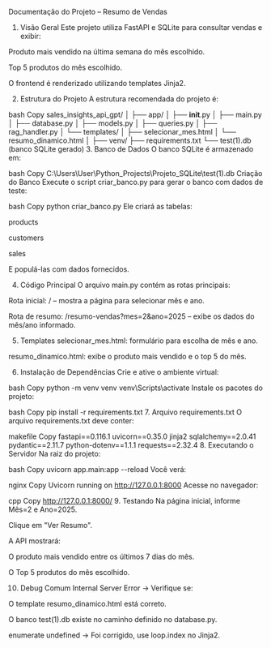 Documentação do Projeto – Resumo de Vendas
1. Visão Geral
Este projeto utiliza FastAPI e SQLite para consultar vendas e exibir:

Produto mais vendido na última semana do mês escolhido.

Top 5 produtos do mês escolhido.

O frontend é renderizado utilizando templates Jinja2.

2. Estrutura do Projeto
A estrutura recomendada do projeto é:

bash
Copy
sales_insights_api_gpt/
│
├── app/
│   ├── __init__.py
│   ├── main.py
│   ├── database.py
│   ├── models.py
│   ├── queries.py
│   ├── rag_handler.py
│   └── templates/
│       ├── selecionar_mes.html
│       └── resumo_dinamico.html
│
├── venv/
├── requirements.txt
└── test(1).db  (banco SQLite gerado)
3. Banco de Dados
O banco SQLite é armazenado em:

bash
Copy
C:\Users\User\Python_Projects\Projeto_SQLite\test(1).db
Criação do Banco
Execute o script criar_banco.py para gerar o banco com dados de teste:

bash
Copy
python criar_banco.py
Ele criará as tabelas:

products

customers

sales

E populá-las com dados fornecidos.

4. Código Principal
O arquivo main.py contém as rotas principais:

Rota inicial: / – mostra a página para selecionar mês e ano.

Rota de resumo: /resumo-vendas?mes=2&ano=2025 – exibe os dados do mês/ano informado.

5. Templates
selecionar_mes.html: formulário para escolha de mês e ano.

resumo_dinamico.html: exibe o produto mais vendido e o top 5 do mês.

6. Instalação de Dependências
Crie e ative o ambiente virtual:

bash
Copy
python -m venv venv
venv\Scripts\activate
Instale os pacotes do projeto:

bash
Copy
pip install -r requirements.txt
7. Arquivo requirements.txt
O arquivo requirements.txt deve conter:

makefile
Copy
fastapi==0.116.1
uvicorn==0.35.0
jinja2
sqlalchemy==2.0.41
pydantic==2.11.7
python-dotenv==1.1.1
requests==2.32.4
8. Executando o Servidor
Na raiz do projeto:

bash
Copy
uvicorn app.main:app --reload
Você verá:

nginx
Copy
Uvicorn running on http://127.0.0.1:8000
Acesse no navegador:

cpp
Copy
http://127.0.0.1:8000/
9. Testando
Na página inicial, informe Mês=2 e Ano=2025.

Clique em "Ver Resumo".

A API mostrará:

O produto mais vendido entre os últimos 7 dias do mês.

O Top 5 produtos do mês escolhido.

10. Debug Comum
Internal Server Error → Verifique se:

O template resumo_dinamico.html está correto.

O banco test(1).db existe no caminho definido no database.py.

enumerate undefined → Foi corrigido, use loop.index no Jinja2.


